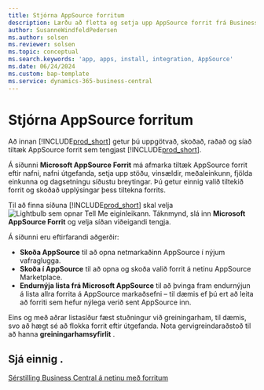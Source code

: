 ```yaml
---
title: Stjórna AppSource forritum
description: Lærðu að fletta og setja upp AppSource forrit frá Business Central.
author: SusanneWindfeldPedersen
ms.author: solsen
ms.reviewer: solsen
ms.topic: conceptual
ms.search.keywords: 'app, apps, install, integration, AppSource'
ms.date: 06/24/2024
ms.custom: bap-template
ms.service: dynamics-365-business-central
---
```


# <a name="manage-appsource-apps"></a>Stjórna AppSource forritum
 
Að innan [!INCLUDE[prod_short](includes/prod_short.md)] getur þú uppgötvað, skoðað, raðað og síað tiltæk AppSource forrit sem tengjast [!INCLUDE[prod_short](includes/prod_short.md)].

Á síðunni **Microsoft AppSource Forrit** má afmarka tiltæk AppSource forrit eftir nafni, nafni útgefanda, setja upp stöðu, vinsældir, meðaleinkunn, fjölda einkunna og dagsetningu síðustu breytingar. Þú getur einnig valið tiltekið forrit og skoðað upplýsingar þess tiltekna forrits.

Til að finna síðuna [!INCLUDE[prod_short](includes/prod_short.md)] skal velja ![Lightbulb sem opnar Tell Me eiginleikann.](media/ui-search/search_small.png "Segðu mér hvað þú vilt gera") Táknmynd, slá inn **Microsoft AppSource Forrit** og velja síðan viðeigandi tengja.

Á síðunni eru eftirfarandi aðgerðir: 
 
- **Skoða AppSource** til að opna netmarkaðinn AppSource í nýjum vafraglugga. 
- **Skoða í AppSource** til að opna og skoða valið forrit á netinu AppSource Marketplace. 
- **Endurnýja lista frá Microsoft AppSource** til að þvinga fram endurnýjun á lista allra forrita á AppSource markaðsefni – til dæmis ef þú ert að leita að forriti sem hefur nýlega verið sent AppSource inn.
 
Eins og með aðrar listasíður fæst stuðningur við greiningarham, til dæmis, svo að hægt sé að flokka forrit eftir útgefanda. Nota gervigreindaraðstoð til að hanna **greiningarhamsyfirlit** .

## <a name="see-also"></a>Sjá einnig .

[Sérstilling Business Central á netinu með forritum](ui-extensions.md)  
